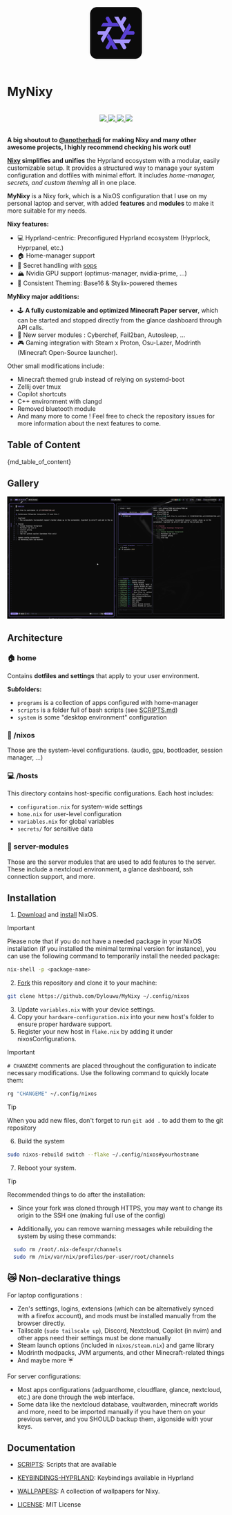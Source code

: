 <div align="center">
    <img src="https://raw.githubusercontent.com/Dylouwu/MyNixy/main/.github/assets/logo.png" width="120px" />
</div>

<br>

# MyNixy

<br>
<div align="center">
    <a href="https://github.com/Dylouwu/MyNixy/stargazers">
        <img src="https://img.shields.io/github/stars/Dylouwu/MyNixy?color={primarycolor}&labelColor={backgroundcolor}&style=for-the-badge&logo=starship&logoColor={primarycolor}">
    </a>
    <a href="https://github.com/Dylouwu/MyNixy/">
        <img src="https://img.shields.io/github/repo-size/Dylouwu/MyNixy?color={primarycolor}&labelColor={backgroundcolor}&style=for-the-badge&logo=github&logoColor={primarycolor}">
    </a>
    <a href="https://nixos.org">
        <img src="https://img.shields.io/badge/NixOS-unstable-blue.svg?style=for-the-badge&labelColor={backgroundcolor}&logo=NixOS&logoColor={primarycolor}&color={primarycolor}">
    </a>
    <a href="https://github.com/Dylouwu/MyNixy/blob/main/LICENSE">
        <img src="https://img.shields.io/static/v1.svg?style=for-the-badge&label=License&message=MIT&colorA={backgroundcolor}&colorB={primarycolor}&logo=unlicense&logoColor={primarycolor}"/>
    </a>
</div>
<br>

**A big shoutout to [@anotherhadi](https://www.github.com/anotherhadi) for making Nixy and many other awesome projects, I highly recommend checking his work out!**

**[Nixy](https://github.com/anotherhadi/nixy) simplifies and unifies** the Hyprland ecosystem with a modular, easily customizable setup. It provides a structured way to manage your system configuration and dotfiles with minimal effort. It includes *home-manager, secrets, and custom theming* all in one place.

**MyNixy** is a Nixy fork, which is a NixOS configuration that I use on my personal laptop and server, with added **features** and **modules** to make it more suitable for my needs.

**Nixy features:**

- 💻 Hyprland-centric: Preconfigured Hyprland ecosystem (Hyprlock, Hyprpanel, etc.)
- 🏠 Home-manager support
- 🔏 Secret handling with [sops](https://https://github.com/Mic92/sops-nix)
- 🏔️ Nvidia GPU support (optimus-manager, nvidia-prime, ...)
- 🎨 Consistent Theming: Base16 & Stylix-powered themes

**MyNixy major additions:**

- 🕹️ **A fully customizable and optimized Minecraft Paper server**, which can be started and stopped directly from the glance dashboard through API calls.
- 💾 New server modules : Cyberchef, Fail2ban, Autosleep, ...
- 🎮 Gaming integration with Steam x Proton, Osu-Lazer, Modrinth (Minecraft Open-Source launcher).

Other small modifications include:

- Minecraft themed grub instead of relying on systemd-boot
- Zellij over tmux
- Copilot shortcuts
- C++ environment with clangd
- Removed bluetooth module
- And many more to come ! Feel free to check the repository issues for more information about the next features to come.

## Table of Content

{md_table_of_content}

## Gallery

![nvim, lazygit](.github/assets/nixy/3.png)

## Architecture

### 🏠 home

Contains **dotfiles and settings** that apply to your user environment.

**Subfolders:**

- `programs` is a collection of apps configured with home-manager
- `scripts` is a folder full of bash scripts (see [SCRIPTS.md](docs/SCRIPTS.md))
- `system` is some "desktop environment" configuration

### 🐧 /nixos

Those are the system-level configurations. (audio, gpu, bootloader, session manager, ...)

### 💻 /hosts

This directory contains host-specific configurations. Each host includes:

- `configuration.nix` for system-wide settings
- `home.nix` for user-level configuration
- `variables.nix` for global variables
- `secrets/` for sensitive data

### 💾 server-modules

Those are the server modules that are used to add features to the server. These include a nextcloud environment, a glance dashboard, ssh connection support, and more.

## Installation

1. [Download](https://nixos.org/download/) and [install](https://nixos.wiki/wiki/NixOS_Installation_Guide) NixOS.

> [!Important]
> Please note that if you do not have a needed package in your NixOS installation (if you installed the minimal terminal version for instance), you can use the following command to temporarily install the needed package:
>
> ```sh
> nix-shell -p <package-name>
> ```

2. [Fork](https://github.com/Dylouwu/MyNixy/fork) this repository and clone it to your machine:

```sh
git clone https://github.com/Dylouwu/MyNixy ~/.config/nixos
```

3. Update `variables.nix` with your device settings.
4. Copy your `hardware-configuration.nix` into your new host's folder to ensure proper hardware support.
5. Register your new host in `flake.nix` by adding it under nixosConfigurations.

> [!Important]
> `# CHANGEME` comments are placed throughout the configuration to indicate necessary modifications.
> Use the following command to quickly locate them:
>
> ```sh
> rg "CHANGEME" ~/.config/nixos
> ```

> [!TIP]
> When you add new files, don't forget to run `git add .` to add them to the git repository

6. Build the system

```sh
sudo nixos-rebuild switch --flake ~/.config/nixos#yourhostname
```

7. Reboot your system.

> [!TIP]
> Recommended things to do after the installation:
>
> - Since your fork was cloned through HTTPS, you may want to change its origin to the SSH one (making full use of the config)
>
> - Additionally, you can remove warning messages while rebuilding the system by using these commands:
>
> ```sh
>   sudo rm /root/.nix-defexpr/channels
>   sudo rm /nix/var/nix/profiles/per-user/root/channels
> ```

## 😿 Non-declarative things

For laptop configurations :

- Zen's settings, logins, extensions (which can be alternatively synced with a firefox account), and mods must be installed manually from the browser directly.
- Tailscale (`sudo tailscale up`), Discord, Nextcloud, Copilot (in nvim) and other apps need their settings must be done manually
- Steam launch options (included in `nixos/steam.nix`) and game library
- Modrinth modpacks, JVM arguments, and other Minecraft-related things
- And maybe more ☔

For server configurations:

- Most apps configurations (adguardhome, cloudflare, glance, nextcloud, etc.) are done through the web interface.
- Some data like the nextcloud database, vaultwarden, minecraft worlds and more, need to be imported manually if you have them on your previous server, and you SHOULD backup them, algonside with your keys.

## Documentation

- [SCRIPTS](docs/SCRIPTS.md): Scripts that are available
- [KEYBINDINGS-HYPRLAND](docs/KEYBINDINGS-HYPRLAND.md): Keybindings available in Hyprland
- [WALLPAPERS](https://github.com/anotherhadi/awesome-wallpapers): A collection of wallpapers for Nixy.

- [LICENSE](LICENSE): MIT License
